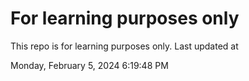 # For learning purposes only
This repo is for learning purposes only.
Last updated at

Monday, February 5, 2024 6:19:48 PM

